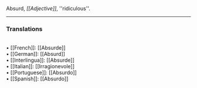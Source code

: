 Absurd, <i>[[Adjective]]</i>, ''ridiculous''. 
<HR> <P> <H3>Translations</H3>
<BR>• [[French]]: [[Absurde]]
<BR>• [[German]]: [[Absurd]]
<BR>• [[Interlingua]]: [[Absurde]]
<BR>• [[Italian]]: [[Irragionevole]]
<BR>• [[Portuguese]]: [[Absurdo]]
<BR>• [[Spanish]]: [[Absurdo]]
<BR>